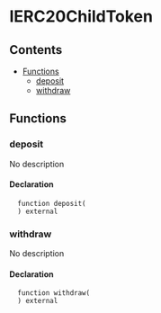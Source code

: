 # IERC20ChildToken





## Contents
<!-- START doctoc generated TOC please keep comment here to allow auto update -->
<!-- DON'T EDIT THIS SECTION, INSTEAD RE-RUN doctoc TO UPDATE -->

- [Functions](#functions)
  - [deposit](#deposit)
  - [withdraw](#withdraw)

<!-- END doctoc generated TOC please keep comment here to allow auto update -->




## Functions

### deposit
No description


#### Declaration
```solidity
  function deposit(
  ) external
```



### withdraw
No description


#### Declaration
```solidity
  function withdraw(
  ) external
```





